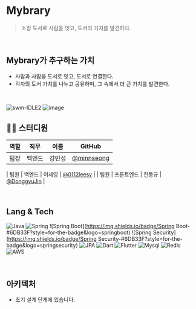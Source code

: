 # Mybrary
> 소장 도서로 사람을 잇고, 도서의 가치를 발견하다.

</br>

## Mybrary가 추구하는 가치
- 사람과 사람을 도서로 잇고, 도서로 연결한다.
- 각자의 도서 가치를 나누고 공유하며, 그 속에서 더 큰 가치를 발견한다.

</br>

![swm-IDLE2](https://github.com/SWM-IDLE/mybrary/assets/97138841/122bb49e-7a78-4ee8-a3d1-4b05a5f19828)
![image](https://github.com/SWM-IDLE/mybrary/assets/97138841/f65ca894-e519-404c-a8a2-1dcd589f319a)

## 👨‍💻  스터디원

| 역할 | 직무   | 이름   | GitHub                                         |
| ---- | ------ | ------ | ---------------------------------------------- |
| 팀장 | 백엔드 | 강민성 | [@minnseong](https://github.com/minnseong) |

| 팀원 | 백엔드 | 이세영 | [@0112leesy](https://github.com/0112leesy) |
| 팀원 | 프론트엔드 | 진동규 | [@DonggyuJin](https://github.com/DonggyuJin) |

</br>

## Lang & Tech

![Java](https://img.shields.io/badge/Java-#007397?style=for-the-badge&logo=java)
![Spring](https://img.shields.io/badge/Spring-#6DB33F?style=for-the-badge&logo=spring)
![Spring Boot](https://img.shields.io/badge/Spring Boot-#6DB33F?style=for-the-badge&logo=springboot)
![Spring Security](https://img.shields.io/badge/Spring Security-#6DB33F?style=for-the-badge&logo=springsecurity)
![JPA](https://img.shields.io/badge/JPA-#6DB33F?style=for-the-badge&logo=jpa)
![Dart](https://img.shields.io/badge/Dart-#0175C2?style=for-the-badge&logo=dart)
![Flutter](https://img.shields.io/badge/Flutter-#02569B?style=for-the-badge&logo=flutter)
![Mysql](https://img.shields.io/badge/Mysql-#4479A1?style=for-the-badge&logo=mysql)
![Redis](https://img.shields.io/badge/Redis-#DC382D?style=for-the-badge&logo=redis)
![AWS](https://img.shields.io/badge/AWS-#232F3E?style=for-the-badge&logo=amazonaws)

</br>

## 아키텍처
- 초기 설계 단계에 있습니다.

